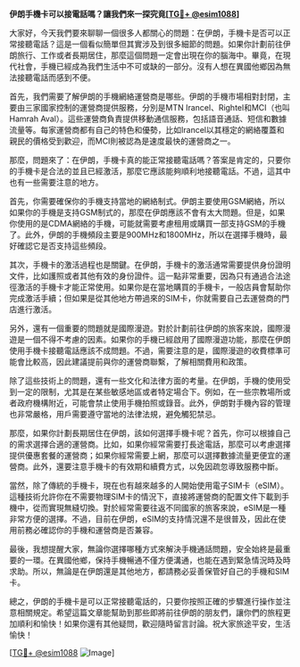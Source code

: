 **伊朗手機卡可以接電話嗎？讓我們來一探究竟[[TG💪+ @esim1088](https://t.me/s/esim1088)]**

大家好，今天我們要來聊聊一個很多人都關心的問題：在伊朗，手機卡是否可以正常接聽電話？這是一個看似簡單但其實涉及到很多細節的問題。如果你計劃前往伊朗旅行、工作或者長期居住，那麼這個問題一定會出現在你的腦海中。畢竟，在現代社會，手機已經成為我們生活中不可或缺的一部分。沒有人想在異國他鄉因為無法接聽電話而感到不便。

首先，我們需要了解伊朗的手機網絡運營商是哪些。伊朗的手機市場相對封閉，主要由三家國家控制的運營商提供服務，分別是MTN Irancel、Rightel和MCI（也叫Hamrah Aval）。這些運營商負責提供移動通信服務，包括語音通話、短信和數據流量等。每家運營商都有自己的特色和優勢，比如Irancel以其穩定的網絡覆蓋和親民的價格受到歡迎，而MCI則被認為是速度最快的運營商之一。

那麼，問題來了：在伊朗，手機卡真的能正常接聽電話嗎？答案是肯定的，只要你的手機卡是合法的並且已經激活，那麼它應該能夠順利地接聽電話。不過，這其中也有一些需要注意的地方。

首先，你需要確保你的手機支持當地的網絡制式。伊朗主要使用GSM網絡，所以如果你的手機是支持GSM制式的，那麼在伊朗應該不會有太大問題。但是，如果你使用的是CDMA網絡的手機，可能就需要考慮租用或購買一部支持GSM的手機了。此外，伊朗的手機頻段主要是900MHz和1800MHz，所以在選擇手機時，最好確認它是否支持這些頻段。

其次，手機卡的激活過程也是關鍵。在伊朗，手機卡的激活通常需要提供身份證明文件，比如護照或者其他有效的身份證件。這一點非常重要，因為只有通過合法途徑激活的手機卡才能正常使用。如果你是在當地購買的手機卡，一般店員會幫助你完成激活手續；但如果是從其他地方帶過來的SIM卡，你就需要自己去運營商的門店進行激活。

另外，還有一個重要的問題就是國際漫遊。對於計劃前往伊朗的旅客來說，國際漫遊是一個不得不考慮的因素。如果你的手機已經啟用了國際漫遊功能，那麼在伊朗使用手機卡接聽電話應該不成問題。不過，需要注意的是，國際漫遊的收費標準可能會比較高，因此建議提前與你的運營商聯繫，了解相關費用和政策。

除了這些技術上的問題，還有一些文化和法律方面的考量。在伊朗，手機的使用受到一定的限制，尤其是在某些敏感地區或者特定場合下。例如，在一些宗教場所或者政府機構附近，可能會禁止使用手機拍照或錄音。此外，伊朗對手機內容的管理也非常嚴格，用戶需要遵守當地的法律法規，避免觸犯禁忌。

那麼，如果你計劃長期居住在伊朗，該如何選擇手機卡呢？首先，你可以根據自己的需求選擇合適的運營商。比如，如果你經常需要打長途電話，那麼可以考慮選擇提供優惠套餐的運營商；如果你經常需要上網，那麼可以選擇數據流量更便宜的運營商。此外，還要注意手機卡的有效期和續費方式，以免因疏忽導致服務中斷。

當然，除了傳統的手機卡，現在也有越來越多的人開始使用電子SIM卡（eSIM）。這種技術允許你在不需要物理SIM卡的情況下，直接將運營商的配置文件下載到手機中，從而實現無縫切換。對於經常需要往返不同國家的旅客來說，eSIM是一種非常方便的選擇。不過，目前在伊朗，eSIM的支持情況還不是很普及，因此在使用前務必確認你的手機和運營商是否兼容。

最後，我想提醒大家，無論你選擇哪種方式來解決手機通話問題，安全始終是最重要的一環。在異國他鄉，保持手機暢通不僅方便溝通，也能在遇到緊急情況時及時求助。所以，無論是在伊朗還是其他地方，都請務必妥善保管好自己的手機和SIM卡。

總之，伊朗的手機卡是可以正常接聽電話的，只要你按照正確的步驟進行操作並注意相關規定。希望這篇文章能幫助到那些即將前往伊朗的朋友們，讓你們的旅程更加順利和愉快！如果你還有其他疑問，歡迎隨時留言討論。祝大家旅途平安，生活愉快！

[[TG💪+ @esim1088](https://t.me/s/esim1088) ![Image](https://i.postimg.cc/4NQfJmqS/Snipaste-2025-05-13-00-14-12.png)]
